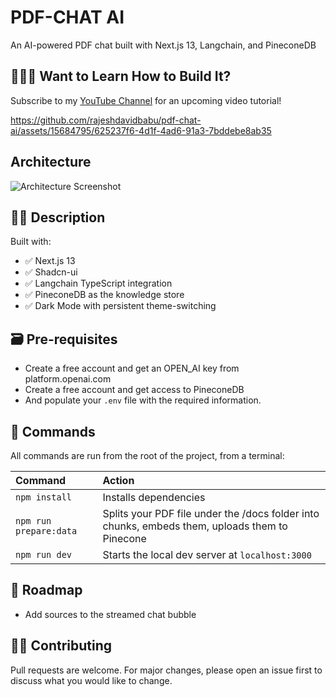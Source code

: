# PDF-CHAT AI 

An AI-powered PDF chat built with Next.js 13, Langchain, and PineconeDB

## 👷🏾‍♂️ Want to Learn How to Build It?
Subscribe to my [YouTube Channel](https://www.youtube.com/channel/UCU2xH1a0ExxWXC4zk1VF_Eg) for an upcoming video tutorial!

https://github.com/rajeshdavidbabu/pdf-chat-ai/assets/15684795/625237f6-4d1f-4ad6-91a3-7bddebe8ab35

## Architecture
![Architecture Screenshot](https://github.com/rajeshdavidbabu/pdf-chat-ai/assets/15684795/4635271e-d580-4a26-a892-bc77d905cf72)

## 👩‍🚀 Description

Built with:
- ✅ Next.js 13
- ✅ Shadcn-ui
- ✅ Langchain TypeScript integration
- ✅ PineconeDB as the knowledge store
- ✅ Dark Mode with persistent theme-switching

## 🗃️ Pre-requisites
- Create a free account and get an OPEN_AI key from platform.openai.com
- Create a free account and get access to PineconeDB
- And populate your `.env` file with the required information.

## 🧞 Commands

All commands are run from the root of the project, from a terminal:

| Command               | Action                                          |
| :-------------------- | :-----------------------------------------------|
| `npm install`         | Installs dependencies                           |
| `npm run prepare:data`| Splits your PDF file under the /docs folder into chunks, embeds them, uploads them to Pinecone|
| `npm run dev`         | Starts the local dev server at `localhost:3000` |

## 🚸 Roadmap
- Add sources to the streamed chat bubble

## 👏🏽 Contributing

Pull requests are welcome. For major changes, please open an issue first
to discuss what you would like to change.
